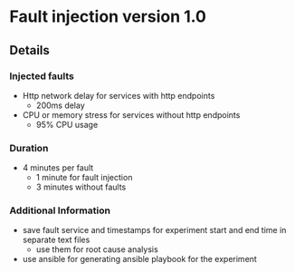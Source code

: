 # Fault injection version 1.0
## Details
### Injected faults
- Http network delay for services with http endpoints
  - 200ms delay
- CPU or memory stress for services without http endpoints
  - 95% CPU usage

### Duration
- 4 minutes per fault
  - 1 minute for fault injection
  - 3 minutes without faults

### Additional Information
- save fault service and timestamps for experiment start and end time in separate text files
  - use them for root cause analysis
- use ansible for generating ansible playbook for the experiment
